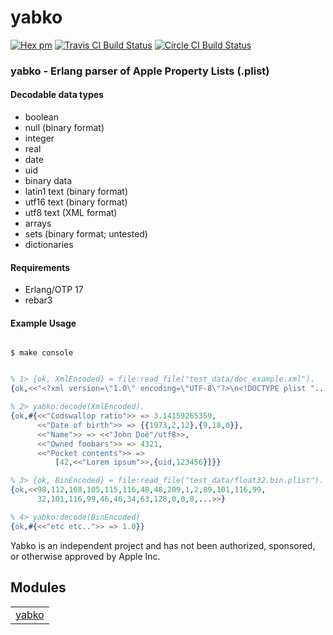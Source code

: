 

# yabko #

[![Hex pm](http://img.shields.io/hexpm/v/yabko.svg?style=flat)](https://hex.pm/packages/yabko)
[![Travis CI Build Status](https://travis-ci.org/g-andrade/yabko.png?branch=master)](https://travis-ci.org/g-andrade/yabko)
[![Circle CI Build Status](https://circleci.com/gh/g-andrade/yabko/tree/master.svg?style=svg)](https://circleci.com/gh/g-andrade/yabko/tree/master)


### <a name="yabko_-_Erlang_parser_of_Apple_Property_Lists_(.plist)">yabko - Erlang parser of Apple Property Lists (.plist)</a> ###


#### <a name="Decodable_data_types">Decodable data types</a> ####

* boolean
* null (binary format)
* integer
* real
* date
* uid
* binary data
* latin1 text (binary format)
* utf16 text (binary format)
* utf8 text (XML format)
* arrays
* sets (binary format; untested)
* dictionaries


#### <a name="Requirements">Requirements</a> ####

* Erlang/OTP 17
* rebar3


#### <a name="Example_Usage">Example Usage</a> ####


```

$ make console

```

```erlang

% 1> {ok, XmlEncoded} = file:read_file("test_data/doc_example.xml").
{ok,<<"<?xml version=\"1.0\" encoding=\"UTF-8\"?>\n<!DOCTYPE plist "...>>}

% 2> yabko:decode(XmlEncoded).
{ok,#{<<"Codswallop ratio">> => 3.14159265359,
      <<"Date of birth">> => {{1973,2,12},{9,18,0}},
      <<"Name">> => <<"John Doé"/utf8>>,
      <<"Owned foobars">> => 4321,
      <<"Pocket contents">> =>
          [42,<<"Lorem ipsum">>,{uid,123456}]}}

% 3> {ok, BinEncoded} = file:read_file("test_data/float32.bin.plist").
{ok,<<98,112,108,105,115,116,48,48,209,1,2,89,101,116,99,
      32,101,116,99,46,46,34,63,128,0,0,8,...>>}

% 4> yabko:decode(BinEncoded)
{ok,#{<<"etc etc..">> => 1.0}}
```
Yabko is an independent project and has not been authorized, sponsored, or otherwise approved by Apple Inc.


## Modules ##


<table width="100%" border="0" summary="list of modules">
<tr><td><a href="yabko.md" class="module">yabko</a></td></tr></table>

